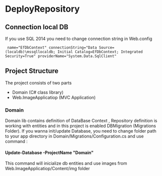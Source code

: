 # DeployRepository
<h2> Connection local DB</h2>
<p> If you use SQL 2014 you need to change connection string in Web.config</p>
<code> name="EfDbContext" connectionString="Data Source=(localdb)\mssqllocaldb; Initial Catalog=EfDbContext; Integrated Security=True" providerName="System.Data.SqlClient" </code>
<h2> Project Structure </h2>
<p> The project consists of two parts </p>
<ul>
<li>Domain (C# class library)</li>
<li>Web.ImageApplicatiop (MVC Application)</li>
</ul>
<h3> Domain </h3>
<p>Domain lib сontains definition of DataBase Context , Repository definition is working with entities and in this project is enabled DBMigration (Migrations Folder). If you wanna init/update Database, you need to change folder path to your app directory in Domain/Migrations/Configuration.cs and use command :
<h4>Update-Database -ProjectName "Domain"</h4>
This command will inicialize db entities and use images from Web.ImageApplicatiop/Content/img folder </p>
